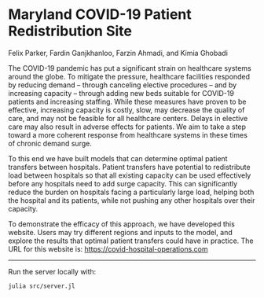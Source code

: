 # Maryland COVID-19 Patient Redistribution Site
Felix Parker, Fardin Ganjkhanloo, Farzin Ahmadi, and Kimia Ghobadi

The COVID-19 pandemic has put a significant strain on healthcare systems around the globe. To mitigate the pressure, healthcare facilities responded by reducing demand – through canceling elective procedures – and by increasing capacity – through adding new beds suitable for COVID-19 patients and increasing staffing. While these measures have proven to be effective, increasing capacity is costly, slow, may decrease the quality of care, and may not be feasible for all healthcare centers. Delays in elective care may also result in adverse effects for patients. We aim to take a step toward a more coherent response from healthcare systems in these times of chronic demand surge.

To this end we have built models that can determine optimal patient transfers between hospitals. Patient transfers have potential to redistribute load between hospitals so that all existing capacity can be used effectively before any hospitals need to add surge capacity. This can significantly reduce the burden on hospitals facing a particularly large load, helping both the hospital and its patients, while not pushing any other hospitals over their capacity.

To demonstrate the efficacy of this approach, we have developed this website. Users may try different regions and inputs to the model, and explore the results that optimal patient transfers could have in practice.
The URL for this website is: https://covid-hospital-operations.com

---

Run the server locally with:
```
julia src/server.jl
```
